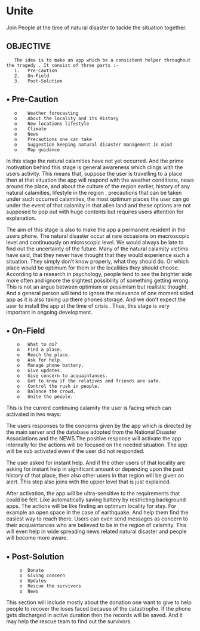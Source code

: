 Unite
===
Join People at the time of natural disaster to tackle the situation together. 

OBJECTIVE
---
       The idea is to make an app which be a consistent helper throughout the tragedy . It consist of three parts :-
       1.	Pre-Caution
       2.	On-Field
       3.	Post-Solution

•	Pre-Caution
---
       o	Weather forecasting
       o	About the locality and its History
       o	New locations lifestyle 
       o	Climate
       o	News
       o	Precautions one can take 
       o	Suggestion keeping natural disaster management in mind
       o	Map guidance
       
In this stage the natural calamities have not yet occurred. And the prime motivation behind this stage is general awareness which clings with the users activity. This means that, suppose the user is travelling to a place then at that situation the app will respond with the weather conditions, news around the place, and about the culture of the region earlier, history of any natural calamities, lifestyle in the region , precautions that can be taken under such occurred calamities, the most optimum places the user can go under the event of that calamity in that alien land and these options are not supposed to pop out with huge contents but requires users attention for explanation.
 
The aim of this stage is also to make the app a permanent resident in the users phone. The natural disaster occur at rare occasions on macroscopic level and continuously on microscopic level. We would always be late to find out the uncertainty of the future. Many of the natural calamity victims have said, that they never have thought that they would experience such a situation. They simply don’t know properly, what they should do. Or which place would be optimum for them  or the localities they should choose. According to a research in psychology, people tend to see the brighter side more often and ignore the slightest possibility of something getting wrong. This is not an argue between optimism or pessimism but realistic thought. And a general person will tend to ignore the relevance of  one moment sided app as it is also taking up there phones storage. And we don’t expect the user to install the app at the time of crisis . 
Thus, this stage is very important in ongoing development.

•	On-Field
---
        o	What to do?
        o	Find a place.
        o	Reach the place.
        o	Ask for help.
        o	Manage phone battery. 
        o	Give updates.
        o	Give concern to acquaintances. 
        o	Get to know if the relatives and friends are safe.
        o	Control the rush in people.
        o	Balance the crowd.
        o	Unite the people.

This is the current continuing calamity the user is facing which can activated in two ways:

The users responses to the concerns given by the app which is directed by the main server and the database adopted from the National Disaster Associations and the NEWS.The positive response will activate the app internally for the actions will be focused on the needed situation.  The app will be sub activated even if the user did not responded.

The user asked for instant help. And if the other users of that locality are asking for instant help in significant amount or depending upon the past history of that place, then also other users in that region will be given an alert. This step also joins with the upper level that is just explained.


After activation, the app will be ultra-sensitive to the requirements that could be felt. Like automatically saving battery by restricting background apps. The actions will be like finding an optimum locality for stay. For example an open space in the case of earthquake. And help them find the easiest way to reach there. 
Users can even send messages as concern to their acquaintances who are believed to be in the region of calamity. This will even help in wide spreading news related natural disaster and people will become more aware.

•	Post-Solution
---
         o	Donate
         o	Giving concern
         o	Updates
         o	Rescue the survivors
         o	News

This section will include mostly about the donation one want to give to help people to  recover the loses faced because of the catastrophe. If the phone gets discharged in active duration then the records will be saved. And it may help the rescue team to find out the survivors. 
 
   
